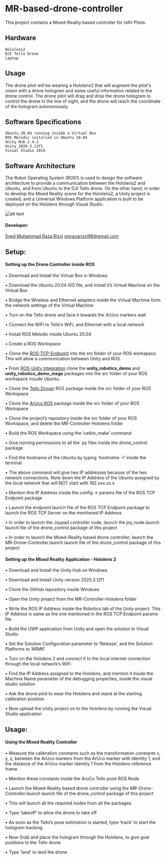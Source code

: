 # MR-based-drone-controller

This project contains a Mixed-Reality based controller for UAV Pilots.

## Hardware
    Hololens2
    DJI Tello Drone
    Laptop
    
## Usage
The drone pilot will be wearing a Hololens2 that will augment the pilot's vision with a drone hologram and some useful information related to the drone control. The drone pilot will drag and drop the drone hologram to control the drone in the line of sight, and the drone will reach the coordinate of the hologram autonomously.

## Software Specifications
    Ubuntu 20.04 running inside a Virtual Box
    ROS Melodic installed in Ubuntu 20.04
    Unity Hub 2.4.3
    Unity 2020.3.13f1
    Visual Studio 2019

## Software Architecture
The Robot Operating System (ROS1) is used to design the software architecture to provide a communication between the Hololens2 and Ubuntu, and from Ubuntu to the DJI Tello drone.
On the other hand, in order to develop the Mixed Reality scene for the Hololens2, a Unity project is created, and a Universal Windows Platform application is built to be deployed on the Hololens through Visual Studio.

![alt text](https://github.com/SMRazaRizvi96/MixedReality-based-drone-controller/blob/master/thesis-uml.png)


#### Developer:
[Syed Muhammad Raza Rizvi](https://github.com/SMRazaRizvi96)
smrazarizvi96@gmail.com

## Setup:


#### Setting up the Drone Controller inside ROS

• Download and Install the Virtual Box in Windows

• Download the Ubuntu 20.04 ISO file, and install it’s Virtual Machine on the Virtual Box

• Bridge the Wireless and Ethernet adapters inside the Virtual Machine form the network settings of the Virtual Machine

• Turn on the Tello drone and face it towards the ArUco markers wall

• Connect the WiFi to Tello’s WiFi, and Ethernet with a local network

• Install ROS Melodic inside Ubuntu 20.04

• Create a ROS Workspace

• Clone the [ROS-TCP-Endpoint](https://github.com/Unity-Technologies/ROS-TCP-Endpoint) into the src folder of your ROS workspace.  
This will allow a communication between Unity and ROS.

• From [ROS-Unity Integration](https://github.com/Unity-Technologies/Unity-Robotics-Hub/blob/main/tutorials/ros_unity_integration/README.md) clone the **unity_robotics_demo** and **unity_robotics_demo_msgs** packages into the src folder of your ROS workspace insude Ubuntu.

• Clone the [Tello Drover](https://github.com/appie-17/tello_driver) ROS package inside the src folder of your ROS Workspace

• Clone the [ArUco ROS](https://github.com/pal-robotics/aruco_ros) package inside the src folder of your ROS Workspace

• Clone the project’s repository inside the src folder of your ROS Workspace, and delete the MR-Controller-Hololens folder

• Build the ROS Workspace using the ’catkin_make’ command

• Give running permissions to all the .py files inside the drone_control package

• Find the hostname of the Ubuntu by typing *’hostname -I’* inside the terminal

• The above command will give two IP addresses because of the two network connections.
Note down the IP Address of the Ubuntu assigned by the local network that will NOT start with 192.xxx.xx.x

• Mention this IP Address inside the config -> params file of the ROS TCP Endpoint package

• Launch the endpoint.launch file of the ROS TCP Endpoint package to launch the ROS TCP Server on the mentioned IP Address

• In order to launch the Joypad controller node, launch the joy_node.launch launch file of the drone_control package of this project

• In order to launch the Mixed-Reality based drone controller, launch the MR-Drone-Controller.launch launch file of the drone_control package of this project


#### Setting up the Mixed Reality Application - Hololens 2

• Download and Install the Unity Hub on Windows

• Download and Install Unity version 2020.3.12f1

• Clone the GitHub repository inside Windows

• Open the Unity project from the MR-Controller-Hololens folder

• Write the ROS IP Address inside the Robotics tab of the Unity project. This IP Address is same as the one mentioned in the ROS TCP Endpoint params file

• Build the UWP application from Unity and open the solution in Visual Studio

• Set the Solution Configuration parameter to ’Release’, and the Solution Platforms to ’ARM6’

• Turn on the Hololens 2 and connect it to the local internet connection through the local network’s WiFi

• Find the IP Address assigned to the Hololens, and mention it inside the Machine Name parameter of the debugging properties, inside the visual studio solution

• Ask the drone pilot to wear the Hololens and stand at the starting calibration position

• Now upload the Unity project on to the Hololens by running the Visual Studio application

## Usage:

#### Using the Mixed Reality Controller

• Measure the calibration constants such as the transformation constants x, y, z, between the ArUco markers from the ArUco marker with Identity 1, and the distance of the
ArUco marker identity 1 from the Hololens reference frame.

• Mention these constants inside the AruCo Tello pose ROS Node

• Launch the Mixed-Reality based drone controller using the *MR-Drone-Controller.launch* launch file of the drone_control package of this project

• This will launch all the required nodes from all the packages

• Type ’takeoff’ to allow the drone to take off

• As soon as the Tello’s pose estimation is started, type ’track’ to start the hologram tracking

• Now Grab and place the hologram through the Hololens, to give goal positions to the Tello drone

• Type ’land’ to land the drone
